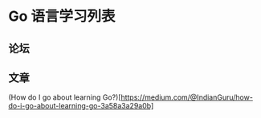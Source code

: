 # Go 语言学习列表


## 论坛


## 文章
(How do I go about learning Go?)[https://medium.com/@IndianGuru/how-do-i-go-about-learning-go-3a58a3a29a0b]
